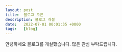 ```yaml
---
layout: post
title:  블로그 오픈
description: 블로그 개설
date:   2022-07-01 00:01:35 +0000
tags:   [blog]
---
```


안녕하세요 블로그를 개설했습니다.
많은 관심 부탁드립니다.